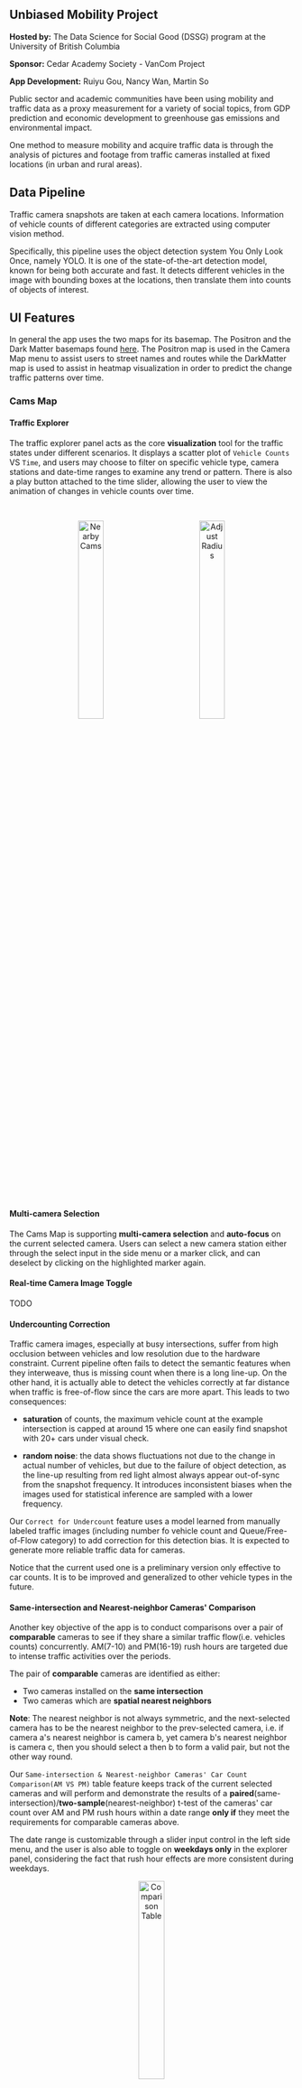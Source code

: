 
## Unbiased Mobility Project
**Hosted by:** The Data Science for Social Good (DSSG) program at the University of British Columbia

**Sponsor:** Cedar Academy Society - VanCom Project  

**App Development:** Ruiyu Gou, Nancy Wan, Martin So

Public sector and academic communities have been using mobility and traffic data as a proxy measurement for a variety of social topics, from GDP prediction and economic development to greenhouse gas emissions and environmental impact.

One method to measure mobility and acquire traffic data is through the analysis of pictures and footage from traffic cameras installed at fixed locations (in urban and rural areas). 


## Data Pipeline
Traffic camera snapshots are taken at each camera locations. Information of vehicle counts of different categories are extracted using computer vision method. 

Specifically, this pipeline uses the object detection system You Only Look Once, namely YOLO. It is one of the state-of-the-art detection model, known for being both accurate and fast. It detects different vehicles in the image with bounding boxes at the locations, then translate them into counts of objects of interest.


## UI Features 
In general the app uses the two maps for its basemap. The Positron and the Dark Matter basemaps found [here](https://carto.com/blog/getting-to-know-positron-and-dark-matter/). The Positron map is used in the Camera Map menu to assist users to street names and routes while the DarkMatter map is used to assist in heatmap visualization in order to predict the change traffic patterns over time.

### Cams Map

#### Traffic Explorer
The traffic explorer panel acts as the core **visualization** tool for the traffic states under different scenarios. It displays a scatter plot of `Vehicle Counts` VS `Time`, and users may choose to filter on specific vehicle type, camera stations and date-time ranges to examine any trend or pattern. There is also a play button attached to the time slider, allowing the user to view the animation of changes in vehicle counts over time.

<p align="center">
<img src="./help-images/explorer.png" raw=true alt="Nearby Cams" style="width: 30%; height: auto; padding: 30px;"/>
<img src="./help-images/sliders.png" raw=true alt="Adjust Radius" style="width: 30%; height: auto; padding: 30px;"/>
</p>

#### Multi-camera Selection
The Cams Map is supporting **multi-camera selection** and **auto-focus** on the current selected camera. Users can select a new camera station either through the select input in the side menu or a marker click, and can deselect by clicking on the highlighted marker again. 

#### Real-time Camera Image Toggle
TODO

#### Undercounting Correction

Traffic camera images, especially at busy intersections, suffer from high occlusion between vehicles and low resolution due to the hardware constraint. Current pipeline often fails to detect the semantic features when they interweave, thus is missing count when there is a long line-up. On the other hand, it is actually able to detect the vehicles correctly at far distance when traffic is free-of-flow since the cars are more apart. This leads to two consequences:

- **saturation** of counts, the maximum vehicle count at the example intersection is capped at around 15 where one can easily find snapshot with 20+ cars under visual check. 

- **random noise**: the data shows fluctuations not due to the change in actual number of vehicles, but due to the failure of object detection, as the line-up resulting from red light almost always appear out-of-sync from the snapshot frequency. It introduces inconsistent biases when the images used for statistical inference are sampled with a lower frequency.

Our `Correct for Undercount` feature uses a model learned from manually labeled traffic images (including number fo vehicle count and Queue/Free-of-Flow category) to add correction for this detection bias. It is expected to generate more reliable traffic data for cameras.

Notice that the current used one is a preliminary version only effective to car counts. It is to be improved and generalized to other vehicle types in the future.

#### Same-intersection and Nearest-neighbor Cameras' Comparison

Another key objective of the app is to conduct comparisons over a pair of **comparable** cameras to see if they share a similar traffic flow(i.e. vehicles counts) concurrently. AM(7-10) and PM(16-19) rush hours are targeted due to intense traffic activities over the periods. 

The pair of **comparable** cameras are identified as either:

- Two cameras installed on the **same intersection**
- Two cameras which are **spatial nearest neighbors**

**Note**: The nearest neighbor is not always symmetric, and the next-selected camera has to be the nearest neighbor to the prev-selected camera, i.e. if camera a's nearest neighbor is camera b, yet camera b's nearest neighbor is camera c, then you should select a then b to form a valid pair, but not the other way round.

Our `Same-intersection & Nearest-neighbor Cameras' Car Count Comparison(AM VS PM)` table feature keeps track of the current selected cameras and will perform and demonstrate the results of a **paired**(same-intersection)/**two-sample**(nearest-neighbor) t-test of the cameras' car count over AM and PM rush hours within a date range **only if** they meet the requirements for comparable cameras above. 

The date range is customizable through a slider input control in the left side menu, and the user is also able to toggle on **weekdays only** in the explorer panel, considering the fact that rush hour effects are more consistent during weekdays.

<p align="center">
<img src="./help-images/comparison_table.png" raw=true alt="Comparison Table" style="width: 30%; height: auto; padding=30px"/>
</p>

Overall, without considering the spatial effect, there has been found a **greater** difference during **PM** rush hours compared to AM based on the December 2020's hourly data. However, the results vary across different locations and may require further experiments with more data. 

Notice that **camera metadata**(i.e. facing direction, angle, elevation) is another key factor which may induce significant differences across cameras even when they are considered as a valid pair. Due to the lack of data, this could be potentially included as a future improvement.


#### Business Overlays

There are 6 business overlays included in this application. All of them are clustered into groups. Those are:    
-  Stores
-  Foods and Restaurants
-  Liquor Stores
-  Health and Medicine
-  Businesses and Finance
-  Services.  

Services are a vague term to incorporate businesses that are not categorized into the other 5 categories.  This does not include home based businesses.  As the map is zoomed in, the clusters become more dispersed and each individual business icon is shown more in detail. In order to view the name of the business, the cursor must be hovered ontop of the icon. 

#### Nearby Cameras of Businesses

As you may notice, there is another option in the business overlays' drop-down called `Nearby Cams`. This toggle control will allow you to locate the nearby cameras upon selecting on a business marker and to view the traffic counts captured by them in the explorer panel. This is
aimed to give user a brief understanding of the nearby traffic states.

The **range** within which you wish to find nearby cameras can also be customized through the `red gear button` on the top left corner, and the radius is adjustable in **meters** through a slider input. Notice that the current maximum number of nearby cameras is set to default **3** (considering the basic usage), so the highlighted cameras will not exceed 3 however you adjust the radius. 

<p align="center">
<img src="./help-images/biz_radius.png" raw=true alt="Adjust Radius" style="width: 30%; height: auto; padding: 30px;"/>
<img src="./help-images/biz_nearby_cams.png" raw=true alt="Nearby Cams" style="width: 30%; height: auto; padding: 30px;"/>
</p>

#### Bicyle Routes
An overlay of bicycle routes is included in this application along with the overlay panels. Proposed bicycle routes are not included in this overlay. To view the bicycle routes, ensure that the label "Bike Routes " is checked. The bicycle routes are coloured in 7 types. This is shown in the legend listed in the top left corner. It is important to note that the legend is partially hidden from the menu and is undraggable. In order to fully view the legend, the panel (with  the 3 bars) must be collapsed.

#### Neighbourhood Filters 
A selection of neighbourhoods is available for selection. The following neighbourhoods are:
-  City Centre for `CITY CENTRE` 
-  Cloverdale for `CLOVERDALE`
-  Fleetwood for `FLEETWOOD`
-  Newton for `NEWTON`
-  South Surrey for `SOUTH SURREY`
-  Whalley for `WHALLEY`

The option panel is on the left hand side and it is titled "Select a Neighbourhood". The default selected is `SURREY`, where it displays all the neighbourhoods within the city of Surrey. When a neighbourhood is selected, the map will shift its view to the selected neighbourhood.

### Heatmap

An option to switch to the heatmap view is provided on the sidebar on the left labelled `Heatmap`. Similar to the basemap in the `Camera Map`, the heatmap has boundaries of all the neighbourhoods of Surrey. However unlike the boundaries found in `Camera Map`, where the user can filter out individual neighbourhoods, the boundaries for `Heatmap`is only fixed to the entire city of Surrey. As of now, the heatmap only displays car count. 

The slider ranges from `2020-12-01 00:00 to 2020-12-31 23:59`. Each tick within the slider represents a one hour change in the traffic pattern. All the overlays except the 'Nearby Cams' feature are functional when the heatmap is toggled. The intensity (also known as the color) of the heatmap is dependent on the volume of the car count in a camera locations. Car counts with higher traffic are highlighted in deep red while lower car counts are labelled in light peach. The interval levels are heuristically determined by the `addHeatmap()` function. An ongoing issue with the heatmap is that in higher traffic volumes, the heatmap flashes. Currently, this is a bug that will be hopefully solved soon.



## Acknowledgement
